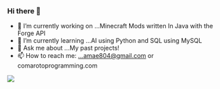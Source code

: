 ### Hi there 👋
- 🔭 I’m currently working on ...Minecraft Mods written In Java with the Forge API
- 🌱 I’m currently learning ...AI using Python and SQL using MySQL
- 💬 Ask me about ...My past projects!
- 📫 How to reach me: ...amae804@gmail.com or comarotoprogramming.com

<img src ="https://github-readme-stats.vercel.app/api?username=VincentHuto&&show_icon=true&title_color=CF8A00&icon_color=bb2acf&text_color=daf7dc&bg_color=151515">

<!--
**VincentHuto/VincentHuto** is a ✨ _special_ ✨ repository because its `README.md` (this file) appears on your GitHub profile.

Here are some ideas to get you started:

- 🔭 I’m currently working on ...
- 🌱 I’m currently learning ...
- 👯 I’m looking to collaborate on ...
- 🤔 I’m looking for help with ...
- 💬 Ask me about ...
- 📫 How to reach me: ...
- 😄 Pronouns: ...
- ⚡ Fun fact: ...
-->
